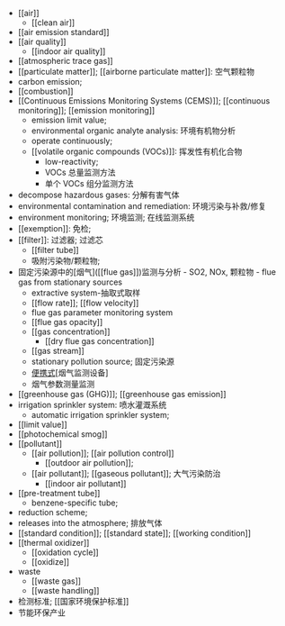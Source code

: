 - [[air]]
    - [[clean air]]
- [[air emission standard]]
- [[air quality]]
    - [[indoor air quality]]
- [[atmospheric trace gas]]
- [[particulate matter]]; [[airborne particulate matter]]: 空气颗粒物
- carbon emission; 
- [[combustion]]
- [[Continuous Emissions Monitoring Systems (CEMS)]]; [[continuous monitoring]]; [[emission monitoring]]
    - emission limit value; 
    - environmental organic analyte analysis: 环境有机物分析
    - operate continuously;
    - [[volatile organic compounds (VOCs)]]: 挥发性有机化合物
        - low-reactivity; 
        - VOCs 总量监测方法
        - 单个 VOCs 组分监测方法
- decompose hazardous gases: 分解有害气体
- environmental contamination and remediation: 环境污染与补救/修复
- environment monitoring; 环境监测; 在线监测系统
- [[exemption]]: 免检; 
- [[filter]]: 过滤器; 过滤芯
    - [[filter tube]]
    - 吸附污染物/颗粒物;
- 固定污染源中的[烟气]([[flue gas]])监测与分析 - SO2, NOx, 颗粒物 - flue gas from stationary sources
    - extractive system-抽取式取样
    - [[flow rate]]; [[flow velocity]]
    - flue gas parameter monitoring system
    - [[flue gas opacity]]
    - [[gas concentration]]
        - [[dry flue gas concentration]]
    - [[gas stream]]
    - stationary pollution source; 固定污染源
    - [便携式](((RVT-MB2ge)))[烟气监测设备]
    - 烟气参数测量监测
- [[greenhouse gas (GHG)]]; [[greenhouse gas emission]]
- irrigation sprinkler system: 喷水灌溉系统
    - automatic irrigation sprinkler system;
- [[limit value]]
- [[photochemical smog]]
- [[pollutant]]
    - [[air pollution]]; [[air pollution control]]
        - [[outdoor air pollution]]; 
    - [[air pollutant]]; [[gaseous pollutant]]; 大气污染防治
        - [[indoor air pollutant]]
- [[pre-treatment tube]] 
    - benzene-specific tube; 
- reduction scheme; 
- releases into the atmosphere; 排放气体
- [[standard condition]]; [[standard state]]; [[working condition]]
- [[thermal oxidizer]]
    - [[oxidation cycle]]
    - [[oxidize]]
- waste
    - [[waste gas]]
    - [[waste handling]]
- 检测标准; [[国家环境保护标准]]
- 节能环保产业 
